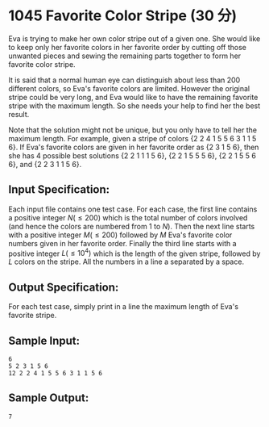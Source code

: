 # 1045 Favorite Color Stripe (30 分)

Eva is trying to make her own color stripe out of a given one. She would like to keep only her favorite colors in her favorite order by cutting off those unwanted pieces and sewing the remaining parts together to form her favorite color stripe.

It is said that a normal human eye can distinguish about less than 200 different colors, so Eva's favorite colors are limited. However the original stripe could be very long, and Eva would like to have the remaining favorite stripe with the maximum length. So she needs your help to find her the best result.

Note that the solution might not be unique, but you only have to tell her the maximum length. For example, given a stripe of colors {2 2 4 1 5 5 6 3 1 1 5 6}. If Eva's favorite colors are given in her favorite order as {2 3 1 5 6}, then she has 4 possible best solutions {2 2 1 1 1 5 6}, {2 2 1 5 5 5 6}, {2 2 1 5 5 6 6}, and {2 2 3 1 1 5 6}.

## Input Specification:
Each input file contains one test case. For each case, the first line contains a positive integer $N (≤ 200)$ which is the total number of colors involved (and hence the colors are numbered from 1 to $N$). Then the next line starts with a positive integer $M (≤ 200)$ followed by $M$ Eva's favorite color numbers given in her favorite order. Finally the third line starts with a positive integer $L (≤ 10^4)$ which is the length of the given stripe, followed by $L$ colors on the stripe. All the numbers in a line a separated by a space.

## Output Specification:
For each test case, simply print in a line the maximum length of Eva's favorite stripe.

## Sample Input:
```
6
5 2 3 1 5 6
12 2 2 4 1 5 5 6 3 1 1 5 6
```

## Sample Output:
```
7
```
